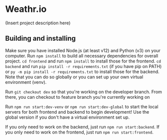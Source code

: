 # Weathr.io

(Insert project description here)

## Building and installing

Make sure you have installed Node.js (at least v12) and Python (v3) on your computer. Run `npm install` to build all necessary dependencies for overall project. `cd frontend` and run `npm install` to install those for the frontend. `cd backend` and run `pip install -r requirements.txt` (if you have pip on PATH) or `py -m pip install -r requirements.txt` to install those for the backend. Note that you can do so globally or you can set up your own virtual environment (venv).

Run `git checkout dev` so that you're working on the developer branch. From there, you can checkout to feature branch you're currently working on

Run `npm run start:dev-venv` or `npm run start:dev-global` to start the local servers for both frontend and backend to begin development! Use the global version if you don't have a virtual environment set up.

If you only need to work on the backend, just run `npm run start:backend`. If you only need to work on the frontend, just run `npm run start:frontend`. 
